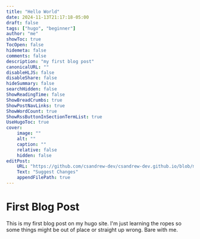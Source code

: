 ```yaml
---
title: "Hello World"
date: 2024-11-13T21:17:18-05:00
draft: false
tags: ["hugo", "beginner"]
author: "me"
showToc: true
TocOpen: false
hidemeta: false
comments: false
description: "my first blog post"
canonicalURL: ""
disableHLJS: false
disableShare: false
hideSummary: false
searchHidden: false
ShowReadingTime: false
ShowBreadCrumbs: true
ShowPostNavLinks: true
ShowWordCount: true
ShowRssButtonInSectionTermList: true
UseHugoToc: true
cover:
    image: ""
    alt: ""
    caption: ""
    relative: false
    hidden: false
editPost:
    URL: "https://github.com/csandrew-dev/csandrew-dev.github.io/blob/main/content/posts/hello-world.md"
    Text: "Suggest Changes"
    appendFilePath: true
---
```


# First Blog Post

This is my first blog post on my hugo site. I'm just learning the ropes so some things might be out of place or straight up wrong. Bare with me. 